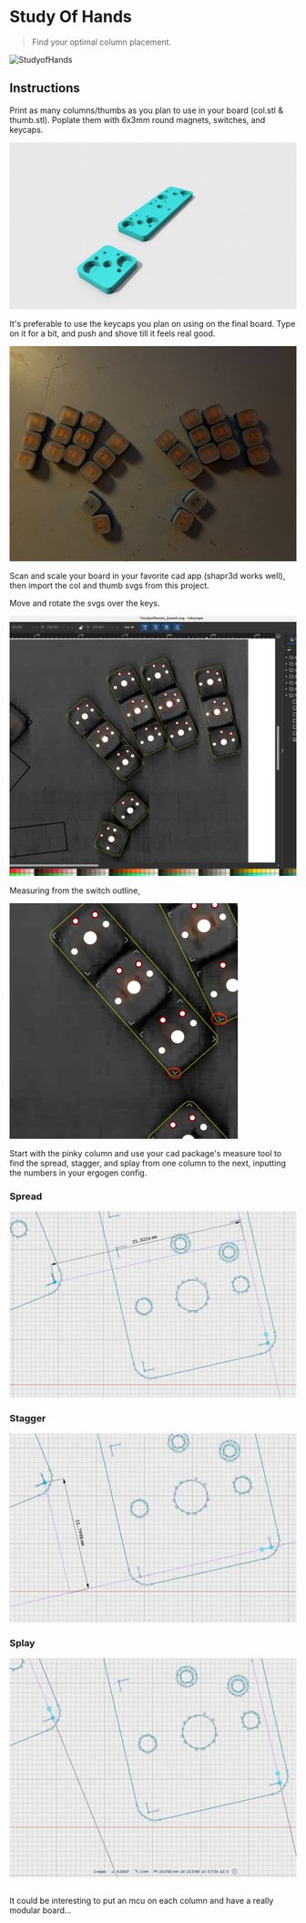 # Study Of Hands

> Find your optimal column placement.

![StudyofHands](https://uploads6.wikiart.org/images/leonardo-da-vinci/study-of-hands.jpg!Portrait.jpg)

## Instructions

Print as many columns/thumbs as you plan to use in your board (col.stl & thumb.stl). 
Poplate them with 6x3mm round magnets, switches, and keycaps. 

![rendering](.images/soh.png)

It's preferable to use the keycaps you plan on using on the final board.
Type on it for a bit, and push and shove till it feels real good.

![sample](.images/sample.png)

Scan and scale your board in your favorite cad app (shapr3d works well), then import the col and thumb svgs from this project.

Move and rotate the svgs over the keys. 

![placed](.images/placed.png)

Measuring from the switch outline,

![usethese](.images/usethese.png)

Start with the pinky column and use your cad package's measure tool to find the spread, stagger, and splay from one column to the next, inputting the numbers in your ergogen config.

### Spread

![spread](.images/spread.png)

### Stagger

![stagger](.images/stagger.png)

### Splay

![splay](.images/splay.png)

##

It could be interesting to put an mcu on each column and have a really modular board...

